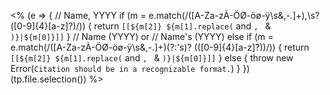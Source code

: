 <% 
	(e => {
		// Name, YYYY
		if (m = e.match(/([A-Za-zÀ-ÖØ-öø-ÿ\s&,\-\.]+),\s?([0-9]{4}[a-z]?)/)) {
			return `[[${m[2]} ${m[1].replace(` and `, ` & `)}|${m[0]}]]`
		}
		// Name (YYYY) or // Name's (YYYY)
		else if (m = e.match(/([A-Za-zÀ-ÖØ-öø-ÿ\s&,\-\.]+)(?:'s)? \(([0-9]{4}[a-z]?)\)/)) {
			return `[[${m[2]} ${m[1].replace(` and `, ` & `)}|${m[0]}]]`
		}
		else { throw new Error(`Citation should be in a recognizable format.`) }
	})(tp.file.selection())
%>